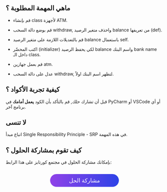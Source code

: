 ## ماهي المهمة المطلوبة ؟

* قم بإنشاء class لأجهزة ATM.

* قم بوضع دالة السحب withdraw, واحذف متغير الرصيد balance من تعريفها (def).

* قم بالتعديلات اللازمة على متغير الرصيد balance باستعمال self.

* اكتب المحضّر (initializer) لكي يحفظ الرصيد balance واسم البنك bank name داخل الـ class.

* قم بعمل جهازين atm.

* عدل على دالة السحب withdraw, لتظهر اسم البنك اولاً.

## كيفية تجربة الأكواد ؟

قبل أن تشارك حلك, قم بالتأكد بأن الكود **يعمل أمامك** في PyCharm أو VSCode أو أي برنامج آخر.

## لا تنسى

اتباع مبدأ Single Responsibility Principle - SRP في هذه المهمة.

## كيف تقوم بمشاركة الحلول ؟

بإمكانك مشاركة الحلول في مجتمع كورتابز على هذا الرابط:

<a href="https://forums.coretabs.net/t/مشاركة-حلول-مهمة-سحب-الأموال-آلياً/1158" style="display: block; width: 200px; background-color: #5355e8; background-image:linear-gradient(to left, #2d43e7, #9042e8); color:#fff; padding: 10px; margin: 30px auto; border-radius:100px; text-decoration: none; font-size: 18px; text-align: center;">مشاركة الحل</a>